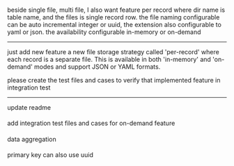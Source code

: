 ####

beside single file, multi file, I also want feature per record where dir name is table name, and the files is single record row. the file naming configurable can be auto incremental integer or uuid, the extension also configurable to yaml or json. the availability configurable in-memory or on-demand


----

just add new feature a new file storage strategy called 'per-record' where each record is a separate file. This is available in both 'in-memory' and 'on-demand' modes and support JSON or YAML formats.

please create the test files and cases to verify that implemented feature in integration test

----

update readme

####

add integration test files and cases for on-demand feature


####

data aggregation

####

primary key can also use uuid